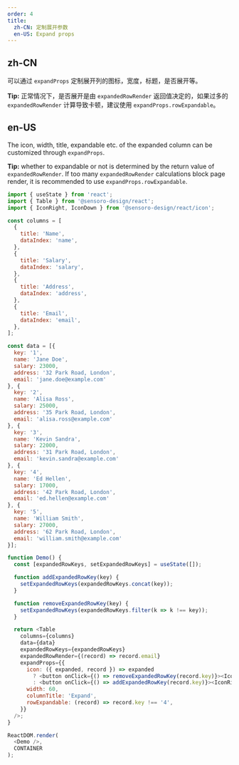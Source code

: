 ```yaml
---
order: 4
title:
  zh-CN: 定制展开参数
  en-US: Expand props
---
```


## zh-CN

可以通过 `expandProps` 定制展开列的图标，宽度，标题，是否展开等。

**Tip:** 正常情况下，是否展开是由 `expandedRowRender` 返回值决定的，如果过多的 `expandedRowRender` 计算导致卡顿，建议使用 `expandProps.rowExpandable`。

## en-US

The icon, width, title, expandable etc. of the expanded column can be customized through `expandProps`.

**Tip:** whether to expandable or not is determined by the return value of `expandedRowRender`.
If too many `expandedRowRender` calculations block page render, it is recommended to use `expandProps.rowExpandable`.

```js
import { useState } from 'react';
import { Table } from '@sensoro-design/react';
import { IconRight, IconDown } from '@sensoro-design/react/icon';

const columns = [
  {
    title: 'Name',
    dataIndex: 'name',
  },
  {
    title: 'Salary',
    dataIndex: 'salary',
  },
  {
    title: 'Address',
    dataIndex: 'address',
  },
  {
    title: 'Email',
    dataIndex: 'email',
  },
];

const data = [{
  key: '1',
  name: 'Jane Doe',
  salary: 23000,
  address: '32 Park Road, London',
  email: 'jane.doe@example.com'
}, {
  key: '2',
  name: 'Alisa Ross',
  salary: 25000,
  address: '35 Park Road, London',
  email: 'alisa.ross@example.com'
}, {
  key: '3',
  name: 'Kevin Sandra',
  salary: 22000,
  address: '31 Park Road, London',
  email: 'kevin.sandra@example.com'
}, {
  key: '4',
  name: 'Ed Hellen',
  salary: 17000,
  address: '42 Park Road, London',
  email: 'ed.hellen@example.com'
}, {
  key: '5',
  name: 'William Smith',
  salary: 27000,
  address: '62 Park Road, London',
  email: 'william.smith@example.com'
}];

function Demo() {
  const [expandedRowKeys, setExpandedRowKeys] = useState([]);

  function addExpandedRowKey(key) {
    setExpandedRowKeys(expandedRowKeys.concat(key));
  }

  function removeExpandedRowKey(key) {
    setExpandedRowKeys(expandedRowKeys.filter(k => k !== key));
  }

  return <Table
    columns={columns}
    data={data}
    expandedRowKeys={expandedRowKeys}
    expandedRowRender={(record) => record.email}
    expandProps={{
      icon: ({ expanded, record }) => expanded
        ? <button onClick={() => removeExpandedRowKey(record.key)}><IconDown /></button>
        : <button onClick={() => addExpandedRowKey(record.key)}><IconRight /></button>,
      width: 60,
      columnTitle: 'Expand',
      rowExpandable: (record) => record.key !== '4',
    }}
  />;
}

ReactDOM.render(
  <Demo />,
  CONTAINER
);
```
